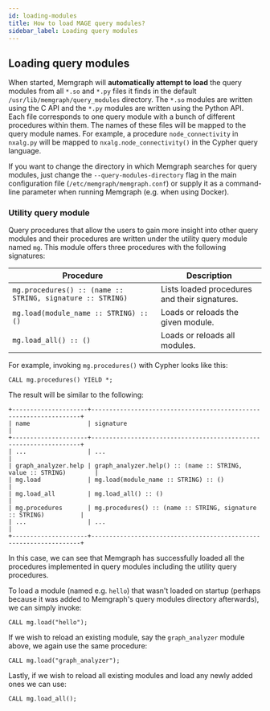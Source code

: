 ```yaml
---
id: loading-modules
title: How to load MAGE query modules? 
sidebar_label: Loading query modules
---
```


## Loading query modules

When started, Memgraph will **automatically attempt to load** the query modules
from all `*.so` and `*.py` files it finds in the default
`/usr/lib/memgraph/query_modules` directory. The `*.so` modules are written
using the C API and the `*.py` modules are written using the Python API. Each
file corresponds to one query module with a bunch of different procedures within them. 
The names of these files will be mapped to the query module names. For example, a procedure 
`node_connectivity` in `nxalg.py` will be mapped to `nxalg.node_connectivity()`
in the Cypher query language.

If you want to change the directory in which Memgraph searches for query
modules, just change the `--query-modules-directory` flag in the main
configuration file (`/etc/memgraph/memgraph.conf`) or supply it as a
command-line parameter when running Memgraph (e.g. when using Docker).

### Utility query module

Query procedures that allow the users to gain more insight into other query
modules and their procedures are written under the utility query module named `mg`.
This module offers three procedures with the following signatures:

| Procedure                                  | Description                          |
| ------------------------------------------ | ------------------------------------ |
| `mg.procedures() :: (name :: STRING, signature :: STRING)` | Lists loaded procedures and their signatures. |
| `mg.load(module_name :: STRING) :: ()`     | Loads or reloads the given module.   |
| `mg.load_all() :: ()`                      | Loads or reloads all modules.        |

For example, invoking `mg.procedures()` with Cypher looks like this:

```cypher
CALL mg.procedures() YIELD *;
```

The result will be similar to the following:

```plaintext
+---------------------+-------------------------------------------------------------------+
| name                | signature                                                         |
+---------------------+-------------------------------------------------------------------+
| ...                 | ...                                                               |
| graph_analyzer.help | graph_analyzer.help() :: (name :: STRING, value :: STRING)        |
| mg.load             | mg.load(module_name :: STRING) :: ()                              |
| mg.load_all         | mg.load_all() :: ()                                               |
| mg.procedures       | mg.procedures() :: (name :: STRING, signature :: STRING)          |
| ...                 | ...                                                               |
+---------------------+-------------------------------------------------------------------+
```

In this case, we can see that Memgraph has successfully loaded all the procedures implemented 
in query modules including the utility query procedures.

To load a module (named e.g. `hello`) that wasn't loaded on startup (perhaps
because it was added to Memgraph's query modules directory afterwards), we
can simply invoke:

```cypher
CALL mg.load("hello");
```

If we wish to reload an existing module, say the `graph_analyzer` module above, we
again use the same procedure:

```cypher
CALL mg.load("graph_analyzer");
```

Lastly, if we wish to reload all existing modules and load any newly added ones
we can use:

```cypher
CALL mg.load_all();
```
